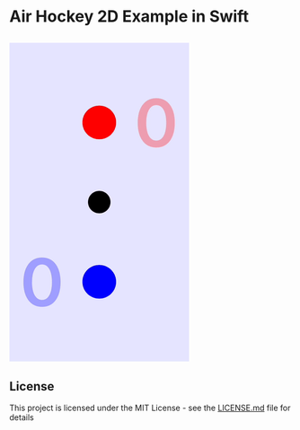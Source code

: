 # Air Hockey 2D Example in Swift

## []()
![alt tag](https://github.com/chanonly123/air_hockey_ios/blob/master/demo.gif)


## License

This project is licensed under the MIT License - see the [LICENSE.md](LICENSE.md) file for details
